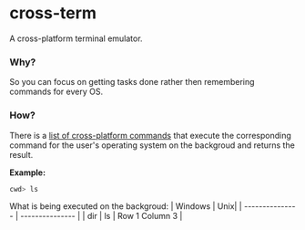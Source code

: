 # cross-term
 A cross-platform terminal emulator.

### Why?
So you can focus on getting tasks done rather then remembering commands for every OS.

### How?
There is a [list of cross-platform commands]() that execute the corresponding command for the user's operating system on the backgroud and returns the result.

**Example:**
```bash 
cwd> ls
```
What is being executed on the backgroud:
| Windows | Unix|
| --------------- | --------------- |
| dir | ls | Row 1 Column 3 |